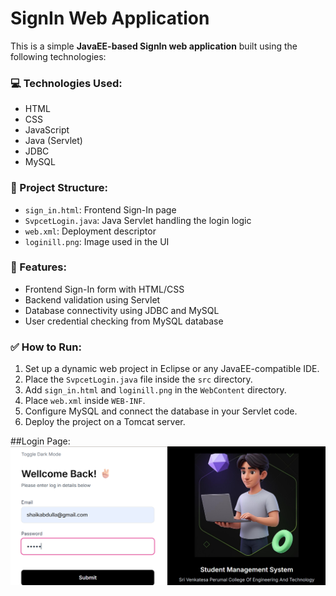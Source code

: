 # SignIn Web Application

This is a simple **JavaEE-based SignIn web application** built using the following technologies:

### 💻 Technologies Used:
- HTML
- CSS
- JavaScript
- Java (Servlet)
- JDBC
- MySQL

### 📁 Project Structure:
- `sign_in.html`: Frontend Sign-In page
- `SvpcetLogin.java`: Java Servlet handling the login logic
- `web.xml`: Deployment descriptor
- `loginill.png`: Image used in the UI

### 🚀 Features:
- Frontend Sign-In form with HTML/CSS
- Backend validation using Servlet
- Database connectivity using JDBC and MySQL
- User credential checking from MySQL database

### ✅ How to Run:
1. Set up a dynamic web project in Eclipse or any JavaEE-compatible IDE.
2. Place the `SvpcetLogin.java` file inside the `src` directory.
3. Add `sign_in.html` and `loginill.png` in the `WebContent` directory.
4. Place `web.xml` inside `WEB-INF`.
5. Configure MySQL and connect the database in your Servlet code.
6. Deploy the project on a Tomcat server.

##Login Page:
![Login Page](https://github.com/AbdullahJavaDev/SignIn_Web-Application/blob/eb444a75cb7e2ad80e750381f6b072ab602c9d72/LoginPage.png)

